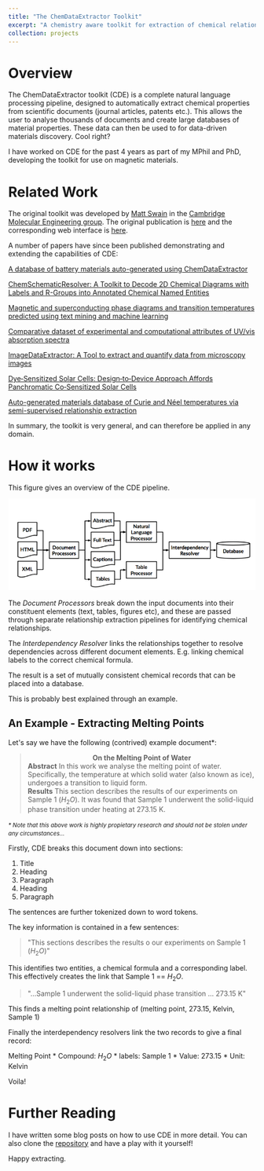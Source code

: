 ```yaml
---
title: "The ChemDataExtractor Toolkit"
excerpt: "A chemistry aware toolkit for extraction of chemical relationships from scientific documents<br/><br/><img src='/images/cde_logo.svg'>"
collection: projects
---
```

# Overview
The ChemDataExtractor toolkit (CDE) is a complete natural language processing pipeline, designed to automatically extract chemical properties from scientific documents (journal articles, patents etc.). This allows the user to analyse thousands of documents and create large databases of material properties. These data can then be used to for data-driven materials discovery. Cool right?

I have worked on CDE for the past 4 years as part of my MPhil and PhD, developing the toolkit for use on magnetic materials.

# Related Work
The original toolkit was developed by [Matt Swain](https://github.com/mcs07) in the [Cambridge Molecular Engineering group](https://mole.phy.cam.ac.uk). The original publication is [here](https://pubs.acs.org/doi/full/10.1021/acs.jcim.6b00207) and the corresponding web interface is [here](http://chemdataextractor.org).

A number of papers have since been published demonstrating and extending the capabilities of CDE:

[A database of battery materials auto-generated using ChemDataExtractor]()

[ChemSchematicResolver: A Toolkit to Decode 2D Chemical Diagrams with Labels and R-Groups into Annotated Chemical Named Entities]()

[Magnetic and superconducting phase diagrams and transition temperatures predicted using text mining and machine learning]()

[Comparative dataset of experimental and computational attributes of UV/vis absorption spectra]()

[ImageDataExtractor: A Tool to extract and quantify data from microscopy images]()

[Dye‐Sensitized Solar Cells: Design‐to‐Device Approach Affords Panchromatic Co‐Sensitized Solar Cells]()

[Auto-generated materials database of Curie and Néel temperatures via semi-supervised relationship extraction]()


In summary, the toolkit is very general, and can therefore be applied in any domain.

# How it works

This figure gives an overview of the CDE pipeline.

![CDE_overview](/images/system_overview.png)

The <i>Document Processors</i> break down the input documents into their constituent elements (text, tables, figures etc), and these are passed through separate relationship extraction pipelines for identifying chemical relationships.

The <i>Interdependency Resolver </i> links the relationships together to resolve dependencies across different document elements. E.g. linking chemical labels to the correct chemical formula.

The result is a set of mutually consistent chemical records that can be placed into a database.

This is probably best explained through an example.

## An Example - Extracting Melting Points

Let's say we have the following (contrived) example document*:

> <b><center> On the Melting Point of Water </center></b>
<b>Abstract</b>
In this work we analyse the melting point of water. Specifically, the temperature at which solid water (also known as ice), undergoes a transition to liquid form.<br>
<b>Results</b>
This section describes the results of our experiments on Sample 1 ($H_2O$). It was found that Sample 1 underwent the solid-liquid phase transition under heating at 273.15 K.

<i><small>* Note that this above work is highly propietary research and should not be stolen under any circumstances...</small></i>

Firstly, CDE breaks this document down into sections:
1. Title
2. Heading
3. Paragraph
4. Heading
5. Paragraph

The sentences are further tokenized down to word tokens.

The key information is contained in a few sentences:

> "This sections describes the results o our experiments on Sample 1 ($H_2O$)"

This identifies two entities, a chemical formula and a corresponding label. This effectively creates the link that Sample 1 == $H_2O$.

> "...Sample 1 underwent the solid-liquid phase transition ... 273.15 K"

This finds a melting point relationship of (melting point, 273.15, Kelvin, Sample 1)

Finally the interdependency resolvers link the two records to give a final record:

Melting Point
    * Compound: $H_2O$
    * labels: Sample 1
    * Value: 273.15
    * Unit: Kelvin

Voila!

# Further Reading
I have written some blog posts on how to use CDE in more detail. You can also clone the [repository](https://github.com/CambridgeMolecularEngineering/chemdataextractor) and have a play with it yourself!

Happy extracting.
